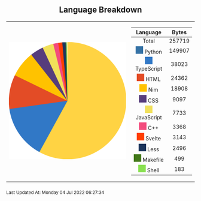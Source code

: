 <span align="center">

## Language Breakdown

</span>

<foreignObject>
<body xmlns="http://www.w3.org/1999/xhtml">
<table align="center">
<tr>
<td>

![Pie Chart](./assets/pie_chart.svg "Pie Chart detailing languages used")
</td>
<td>

|Language|Bytes|
|:-:|:-:|
|Total|257719
![Python](./assets/Python.svg) Python|149907|
![TypeScript](./assets/TypeScript.svg) TypeScript|38023|
![HTML](./assets/HTML.svg) HTML|24362|
![Nim](./assets/Nim.svg) Nim|18908|
![CSS](./assets/CSS.svg) CSS|9097|
![JavaScript](./assets/JavaScript.svg) JavaScript|7733|
![C++](./assets/C++.svg) C++|3368|
![Svelte](./assets/Svelte.svg) Svelte|3143|
![Less](./assets/Less.svg) Less|2496|
![Makefile](./assets/Makefile.svg) Makefile|499|
![Shell](./assets/Shell.svg) Shell|183|
</td>
</tr>
</table>
</body>
</foreignObject>

<sub>
Last Updated At:
Monday 04 Jul 2022 06:27:34</sub>